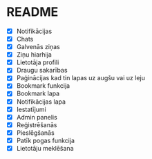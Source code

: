 # README


- [x] Notifikācijas
- [x] Chats
- [x] Galvenās ziņas
- [x] Ziņu hiarhija
- [x] Lietotāja profili
- [x] Draugu sakarības
- [x] Paģinācijas kad tin lapas uz augšu vai uz leju
- [x] Bookmark funkcija
- [x] Bookmark lapa
- [x] Notifikācijas lapa
- [x] Iestatījumi
- [x] Admin panelis
- [x] Reģistrēšanās
- [x] Pieslēgšanās
- [x] Patīk pogas funkcija
- [x] Lietotāju meklēšana
